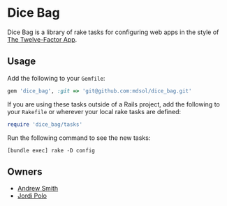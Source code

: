 # Dice Bag

Dice Bag is a library of rake tasks for configuring web apps in the style of
[The Twelve-Factor App][1].

[1]: http://www.12factor.net/

## Usage

Add the following to your `Gemfile`:

```ruby
gem 'dice_bag', :git => 'git@github.com:mdsol/dice_bag.git'
```

If you are using these tasks outside of a Rails project, add the following to
your `Rakefile` or wherever your local rake tasks are defined:

```ruby
require 'dice_bag/tasks'
```

Run the following command to see the new tasks:

```
[bundle exec] rake -D config
```

## Owners

* [Andrew Smith](mailto:asmith@mdsol.com)
* [Jordi Polo](mailto:jcarres@mdsol.com)

